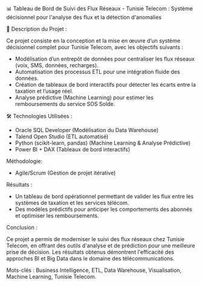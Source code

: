 📊 Tableau de Bord de Suivi des Flux Réseaux  - Tunisie Telecom  :
Système décisionnel pour l'analyse des flux et la détection d'anomalies

📝 Description du Projet : 

Ce projet consiste en la conception et la mise en œuvre d’un système décisionnel complet pour Tunisie Telecom, avec les objectifs suivants :

* Modélisation d’un entrepôt de données pour centraliser les flux réseaux (voix, SMS, données, recharges).
* Automatisation des processus ETL pour une intégration fluide des données.
* Création de tableaux de bord interactifs pour détecter les écarts entre la taxation et l’usage réel.
* Analyse prédictive (Machine Learning) pour estimer les remboursements du service SOS Solde.


🛠️ Technologies Utilisées : 

* Oracle SQL Developer (Modélisation du Data Warehouse)
* Talend Open Studio (ETL automatisé)
* Python (scikit-learn, pandas) (Machine Learning & Analyse Prédictive)
* Power BI + DAX (Tableaux de bord interactifs)

Méthodologie:

* Agile/Scrum (Gestion de projet itérative)

Résultats :

* Un tableau de bord opérationnel permettant de valider les flux entre les systèmes de taxation et les services télécom.
* Des modèles prédictifs pour anticiper les comportements des abonnés et optimiser les remboursements.

Conclusion :

Ce projet a permis de moderniser le suivi des flux réseaux chez Tunisie Telecom, en offrant des outils d'analyse et de prédiction pour une meilleure prise de décision. Les résultats obtenus démontrent l'efficacité des approches BI et Big Data dans le domaine des télécommunications.

Mots-clés : Business Intelligence, ETL, Data Warehouse, Visualisation, Machine Learning, Tunisie Telecom.
